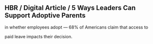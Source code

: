 ## HBR / Digital Article / 5 Ways Leaders Can Support Adoptive Parents

in whether employees adopt — 68% of Americans claim that access to

paid leave impacts their decision.